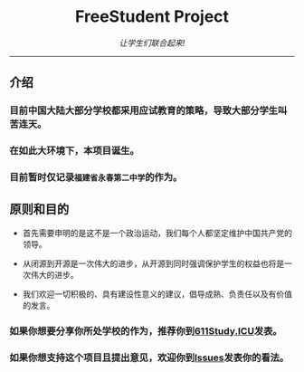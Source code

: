 <div align="center">

# FreeStudent Project

_让学生们联合起来!_

---

</div>

## 介绍

### 目前中国大陆大部分学校都采用应试教育的策略，导致大部分学生叫苦连天。

### 在如此大环境下，本项目诞生。

### 目前暂时仅记录```福建省永春第二中学```的作为。

## 原则和目的

* 首先需要申明的是这不是一个政治运动，我们每个人都坚定维护中国共产党的领导。

* 从闭源到开源是一次伟大的进步，从开源到同时强调保护学生的权益也将是一次伟大的进步。

* 我们欢迎一切积极的、具有建设性意义的建议，倡导成熟、负责任以及有价值的发言。

### 如果你想要分享你所处学校的作为，推荐你到[611Study.ICU](https://611Study.ICU/)发表。

### 如果你想支持这个项目且提出意见，欢迎你到[Issues](https://github.com/FreeStudent404/FreeStudent/issues)发表你的看法。